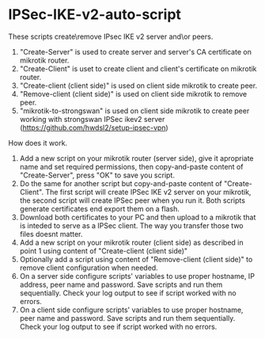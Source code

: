 # IPSec-IKE-v2-auto-script
These scripts create\remove IPsec IKE v2 server and\or peers. 

1. "Create-Server" is used to create server and server's CA certificate on mikrotik router.
2. "Create-Client" is uset to create client and client's certificate on mikrotik router.
3. "Create-client (client side)" is used on client side mikrotik to create peer.
4. "Remove-client (client side)" is used on client side mikrotik to remove peer.
5. "mikrotik-to-strongswan" is used on client side mikrotik to create peer working with strongswan IPSec ikev2 server (https://github.com/hwdsl2/setup-ipsec-vpn)

How does it work.

1. Add a new script on your mikrotik router (server side), give it apropriate name and set required permissions, then copy-and-paste content of "Create-Server", press "OK" to save you script. 
2. Do the same for another script but copy-and-paste content of "Create-Client". The first script will create IPSec IKE v2 server on your mikrotik, the second script will create IPSec peer when you run it. Both scripts generate certificates end export them on a flash.
3. Download both certificates to your PC and then upload to a mikrotik that is inteded to serve as a IPSec client. The way you transfer those two files doesnt matter.
4. Add a new script on your mikrotik router (client side) as described in point 1 using content of "Create-client (client side)"
5. Optionally add a script using content of "Remove-client (client side)" to remove client configuration when needed.
6. On a server side configure scripts' variables to use proper hostname, IP address, peer name and password. Save scripts and run them sequentially. Check your log output to see if script worked with no errors.
7. On a client side configure scripts' variables to use proper hostname, peer name and password. Save scripts and run them sequentially. Check your log output to see if script worked with no errors.

